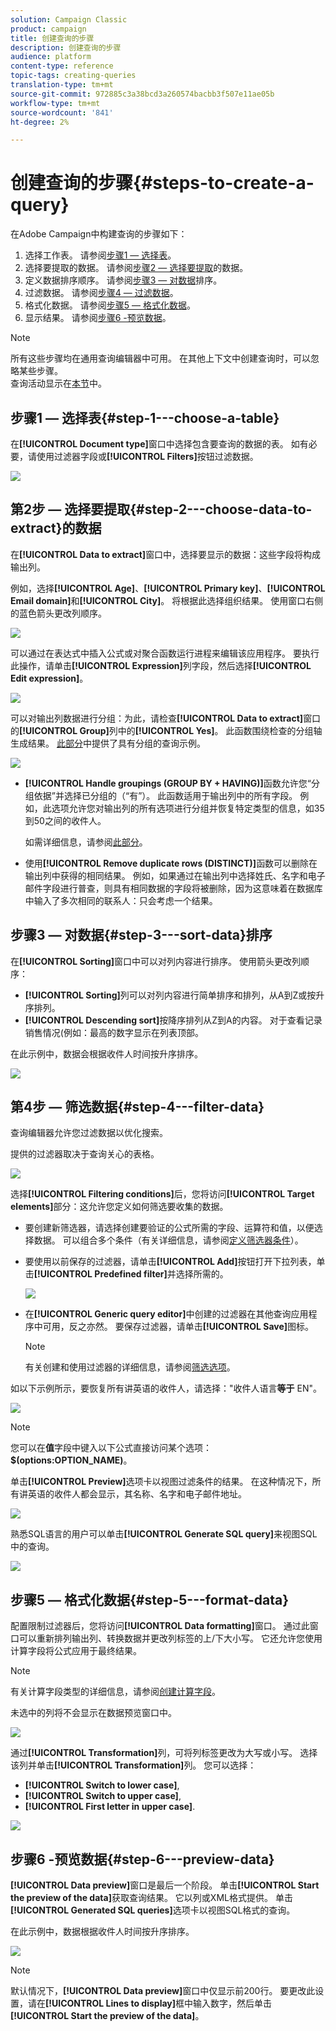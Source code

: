 ```yaml
---
solution: Campaign Classic
product: campaign
title: 创建查询的步骤
description: 创建查询的步骤
audience: platform
content-type: reference
topic-tags: creating-queries
translation-type: tm+mt
source-git-commit: 972885c3a38bcd3a260574bacbb3f507e11ae05b
workflow-type: tm+mt
source-wordcount: '841'
ht-degree: 2%

---
```



# 创建查询的步骤{#steps-to-create-a-query}

在Adobe Campaign中构建查询的步骤如下：

1. 选择工作表。 请参阅[步骤1 — 选择表](#step-1---choose-a-table)。
1. 选择要提取的数据。 请参阅[步骤2 — 选择要提取](#step-2---choose-data-to-extract)的数据。
1. 定义数据排序顺序。 请参阅[步骤3 — 对数据](#step-3---sort-data)排序。
1. 过滤数据。 请参阅[步骤4 — 过滤数据](#step-4---filter-data)。
1. 格式化数据。 请参阅[步骤5 — 格式化数据](#step-5---format-data)。
1. 显示结果。 请参阅[步骤6 -预览数据](#step-6---preview-data)。

>[!NOTE]
>
>所有这些步骤均在通用查询编辑器中可用。 在其他上下文中创建查询时，可以忽略某些步骤。\
>查询活动显示在[本节](../../workflow/using/query.md)中。

## 步骤1 — 选择表{#step-1---choose-a-table}

在&#x200B;**[!UICONTROL Document type]**&#x200B;窗口中选择包含要查询的数据的表。 如有必要，请使用过滤器字段或&#x200B;**[!UICONTROL Filters]**&#x200B;按钮过滤数据。

![](assets/query_editor_nveau_21.png)

## 第2步 — 选择要提取{#step-2---choose-data-to-extract}的数据

在&#x200B;**[!UICONTROL Data to extract]**&#x200B;窗口中，选择要显示的数据：这些字段将构成输出列。

例如，选择&#x200B;**[!UICONTROL Age]**、**[!UICONTROL Primary key]**、**[!UICONTROL Email domain]**&#x200B;和&#x200B;**[!UICONTROL City]**。 将根据此选择组织结果。 使用窗口右侧的蓝色箭头更改列顺序。

![](assets/query_editor_nveau_01.png)

可以通过在表达式中插入公式或对聚合函数运行进程来编辑该应用程序。 要执行此操作，请单击&#x200B;**[!UICONTROL Expression]**&#x200B;列字段，然后选择&#x200B;**[!UICONTROL Edit expression]**。

![](assets/query_editor_nveau_97.png)

可以对输出列数据进行分组：为此，请检查&#x200B;**[!UICONTROL Data to extract]**&#x200B;窗口的&#x200B;**[!UICONTROL Group]**&#x200B;列中的&#x200B;**[!UICONTROL Yes]**。 此函数围绕检查的分组轴生成结果。 [此部分](../../workflow/using/querying-delivery-information.md)中提供了具有分组的查询示例。

![](assets/query_editor_nveau_56.png)

* **[!UICONTROL Handle groupings (GROUP BY + HAVING)]**&#x200B;函数允许您“分组依据”并选择已分组的（“有”）。 此函数适用于输出列中的所有字段。 例如，此选项允许您对输出列的所有选项进行分组并恢复特定类型的信息，如35到50之间的收件人。

   如需详细信息，请参阅[此部分](../../workflow/using/querying-using-grouping-management.md)。

* 使用&#x200B;**[!UICONTROL Remove duplicate rows (DISTINCT)]**&#x200B;函数可以删除在输出列中获得的相同结果。 例如，如果通过在输出列中选择姓氏、名字和电子邮件字段进行普查，则具有相同数据的字段将被删除，因为这意味着在数据库中输入了多次相同的联系人：只会考虑一个结果。

## 步骤3 — 对数据{#step-3---sort-data}排序

在&#x200B;**[!UICONTROL Sorting]**&#x200B;窗口中可以对列内容进行排序。 使用箭头更改列顺序：

* **[!UICONTROL Sorting]**&#x200B;列可以对列内容进行简单排序和排列，从A到Z或按升序排列。
* **[!UICONTROL Descending sort]**&#x200B;按降序排列从Z到A的内容。 对于查看记录销售情况(例如：最高的数字显示在列表顶部。

在此示例中，数据会根据收件人时间按升序排序。

![](assets/query_editor_nveau_57.png)

## 第4步 — 筛选数据{#step-4---filter-data}

查询编辑器允许您过滤数据以优化搜索。

提供的过滤器取决于查询关心的表格。

![](assets/query_editor_nveau_09.png)

选择&#x200B;**[!UICONTROL Filtering conditions]**&#x200B;后，您将访问&#x200B;**[!UICONTROL Target elements]**&#x200B;部分：这允许您定义如何筛选要收集的数据。

* 要创建新筛选器，请选择创建要验证的公式所需的字段、运算符和值，以便选择数据。 可以组合多个条件（有关详细信息，请参阅[定义筛选器条件](../../platform/using/defining-filter-conditions.md)）。
* 要使用以前保存的过滤器，请单击&#x200B;**[!UICONTROL Add]**&#x200B;按钮打开下拉列表，单击&#x200B;**[!UICONTROL Predefined filter]**&#x200B;并选择所需的。

   ![](assets/query_editor_15.png)

* 在&#x200B;**[!UICONTROL Generic query editor]**&#x200B;中创建的过滤器在其他查询应用程序中可用，反之亦然。 要保存过滤器，请单击&#x200B;**[!UICONTROL Save]**&#x200B;图标。

   >[!NOTE]
   >
   >有关创建和使用过滤器的详细信息，请参阅[筛选选项](../../platform/using/filtering-options.md)。

如以下示例所示，要恢复所有讲英语的收件人，请选择：&quot;收件人语言&#x200B;**等于** EN&quot;。

![](assets/query_editor_nveau_89.png)

>[!NOTE]
>
>您可以在&#x200B;**值**&#x200B;字段中键入以下公式直接访问某个选项：**$(options:OPTION_NAME)**。

单击&#x200B;**[!UICONTROL Preview]**&#x200B;选项卡以视图过滤条件的结果。 在这种情况下，所有讲英语的收件人都会显示，其名称、名字和电子邮件地址。

![](assets/query_editor_nveau_98.png)

熟悉SQL语言的用户可以单击&#x200B;**[!UICONTROL Generate SQL query]**&#x200B;来视图SQL中的查询。

![](assets/query_editor_nveau_99.png)

## 步骤5 — 格式化数据{#step-5---format-data}

配置限制过滤器后，您将访问&#x200B;**[!UICONTROL Data formatting]**&#x200B;窗口。 通过此窗口可以重新排列输出列、转换数据并更改列标签的上/下大小写。 它还允许您使用计算字段将公式应用于最终结果。

>[!NOTE]
>
>有关计算字段类型的详细信息，请参阅[创建计算字段](../../platform/using/defining-filter-conditions.md#creating-calculated-fields)。

未选中的列将不会显示在数据预览窗口中。

![](assets/query_editor_nveau_10.png)

通过&#x200B;**[!UICONTROL Transformation]**&#x200B;列，可将列标签更改为大写或小写。 选择该列并单击&#x200B;**[!UICONTROL Transformation]**&#x200B;列。 您可以选择：

* **[!UICONTROL Switch to lower case]**,
* **[!UICONTROL Switch to upper case]**,
* **[!UICONTROL First letter in upper case]**.

![](assets/query_editor_nveau_42.png)

## 步骤6 -预览数据{#step-6---preview-data}

**[!UICONTROL Data preview]**&#x200B;窗口是最后一个阶段。 单击&#x200B;**[!UICONTROL Start the preview of the data]**&#x200B;获取查询结果。 它以列或XML格式提供。 单击&#x200B;**[!UICONTROL Generated SQL queries]**&#x200B;选项卡以视图SQL格式的查询。

在此示例中，数据根据收件人时间按升序排序。

![](assets/query_editor_nveau_11.png)

>[!NOTE]
>
>默认情况下，**[!UICONTROL Data preview]**&#x200B;窗口中仅显示前200行。 要更改此设置，请在&#x200B;**[!UICONTROL Lines to display]**&#x200B;框中输入数字，然后单击&#x200B;**[!UICONTROL Start the preview of the data]**。

